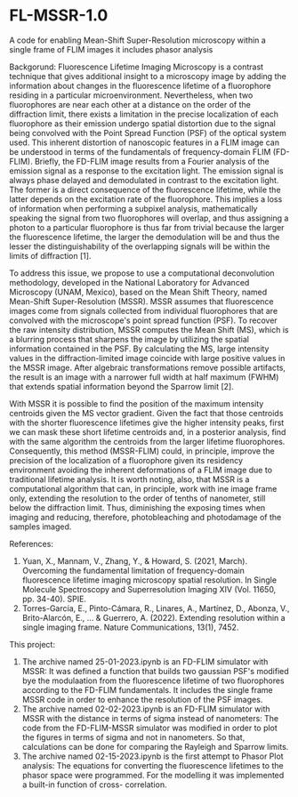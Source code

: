 # FL-MSSR-1.0
A code for enabling Mean-Shift Super-Resolution microscopy within a single frame of FLIM images it includes phasor analysis

Backgorund:
Fluorescence Lifetime Imaging Microscopy is a contrast technique that gives additional insight to a microscopy image by adding the information about changes in the fluorescence lifetime of a fluorophore residing in a particular microenvironment. Nevertheless, when two fluorophores are near each other at a distance on the order of the diffraction limit, there exists a limitation in the precise localization of each fluorophore as their emission undergo spatial distortion due to the signal being convolved with the Point Spread Function (PSF) of the optical system used. This inherent distortion of nanoscopic features in a FLIM image can be understood in terms of the fundamentals of frequency-domain FLIM (FD-FLIM). Briefly, the FD-FLIM image results from a Fourier analysis of the emission signal as a response to the excitation light. The emission signal is always phase delayed and demodulated in contrast to the excitation light. The former is a direct consequence of the fluorescence lifetime, while the latter depends on the excitation rate of the fluorophore. This implies a loss of information when performing a subpixel analysis, mathematically speaking the signal from two fluorophores will overlap, and thus assigning a photon to a particular fluorophore is thus far from trivial because the larger the fluorescence lifetime, the larger the demodulation will be and thus the lesser the distinguishability of the overlapping signals will be within the limits of diffraction [1].

To address this issue, we propose to use a computational deconvolution methodology, developed in the National Laboratory for Advanced Microscopy (UNAM, Mexico), based on the Mean Shift Theory, named Mean-Shift Super-Resolution (MSSR). MSSR assumes that fluorescence images come from signals collected from individual fluorophores that are convolved with the microscope's point spread function (PSF). To recover the raw intensity distribution, MSSR computes the Mean Shift (MS), which is a blurring process that sharpens the image by utilizing the spatial information contained in the PSF. By calculating the MS, large intensity values in the diffraction-limited image coincide with large positive values in the MSSR image. After algebraic transformations remove possible artifacts, the result is an image with a narrower full width at half maximum (FWHM) that extends spatial information beyond the Sparrow limit [2].

With MSSR it is possible to find the position of the maximum intensity centroids given the MS vector gradient. Given the fact that those centroids with the shorter fluorescence lifetimes give the higher intensity peaks, first we can mask these short lifetime centroids and, in a posterior analysis, find with the same algorithm the centroids from the larger lifetime fluorophores. Consequently, this method (MSSR-FLIM) could, in principle, improve the precision of the localization of a fluorophore given its residency environment avoiding the inherent deformations of a FLIM image due to traditional lifetime analysis. It is worth noting, also, that MSSR is a computational algorithm that can, in principle, work with ine image frame only, extending the resolution to the order of tenths of nanometer, still below the diffraction limit. Thus, diminishing the exposing times when imaging and reducing, therefore, photobleaching and photodamage of the samples imaged.

References:
1. Yuan, X., Mannam, V., Zhang, Y., & Howard, S. (2021, March). Overcoming the fundamental limitation of frequency-domain fluorescence lifetime imaging microscopy spatial resolution. In Single Molecule Spectroscopy and Superresolution Imaging XIV (Vol. 11650, pp. 34-40). SPIE.
2. Torres-García, E., Pinto-Cámara, R., Linares, A., Martínez, D., Abonza, V., Brito-Alarcón, E., ... & Guerrero, A. (2022). Extending resolution within a single imaging frame. Nature Communications, 13(1), 7452.

This project:

1. The archive named 25-01-2023.ipynb is an FD-FLIM simulator with MSSR: 
   It was defined a function that builds two gaussian PSF's modified bye the modulaation from the fluorescence lifetime of two fluorophores according to the FD-FLIM      fundamentals. It includes the single frame MSSR code in order to enhance the resolution of the PSF images.
2. The archive named 02-02-2023.ipynb is an FD-FLIM simulator with MSSR with the distance in terms of sigma instead of nanometers:
   The code from the FD-FLIM-MSSR simulator was modified in order to plot the figures in terms of sigma and not in nanometers. So that, calculations can be done for      comparing the Rayleigh and Sparrow limits.
3. The archive named 02-15-2023.ipynb is the first attempt to Phasor Plot analysis:
   The equations for converting the fluorescence lifetimes to the phasor space were programmed. For the modelling it was implemented a built-in function of cross-        correlation.
